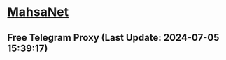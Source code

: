 
# [MahsaNet](https://t.me/mahsa_net)
## Free Telegram Proxy (Last Update: 2024-07-05 15:39:17)

    